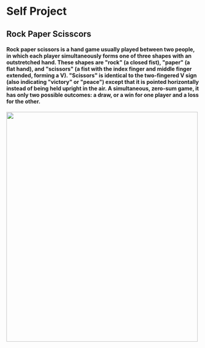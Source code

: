 # Self Project
<h2>Rock Paper Scisscors</h2>
<p><h4>Rock paper scissors  is a hand game usually played between two people, in which each player simultaneously forms one of three shapes with an outstretched hand. 
These shapes are "rock" (a closed fist), "paper" (a flat hand), and "scissors" (a fist with the index finger and middle finger extended, forming a V). 
"Scissors" is identical to the two-fingered V sign (also indicating "victory" or "peace") except that it is pointed horizontally instead of being held upright in the air.
A simultaneous, zero-sum game, it has only two possible outcomes: a draw, or a win for one player and a loss for the other.</h4><p/>


<p><img src="rps.png" width="500" height="600"></p>




